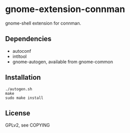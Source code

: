gnome-extension-connman
=======================

gnome-shell extension for connman.

Dependencies
------------

 * autoconf
 * intltool
 * gnome-autogen, available from gnome-common

Installation
------------

	./autogen.sh
	make
	sudo make install

License
-------

GPLv2, see COPYING

